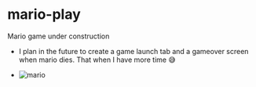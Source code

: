# mario-play
 Mario game under construction

- I plan in the future to create a game launch tab and a gameover screen when mario dies. That when I have more time 😅

- ![mario](https://github.com/joseook/mario-play/assets/126371426/d211eec5-e57c-497f-9217-f14d97499af4)

